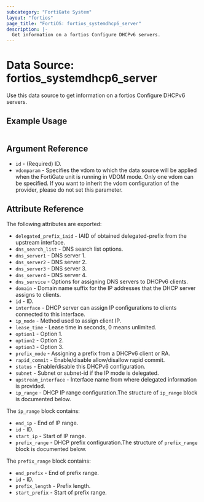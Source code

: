 ```yaml
---
subcategory: "FortiGate System"
layout: "fortios"
page_title: "FortiOS: fortios_systemdhcp6_server"
description: |-
  Get information on a fortios Configure DHCPv6 servers.
---
```


# Data Source: fortios_systemdhcp6_server
Use this data source to get information on a fortios Configure DHCPv6 servers.


## Example Usage

```hcl

```

## Argument Reference

* `id` - (Required) ID.
* `vdomparam` - Specifies the vdom to which the data source will be applied when the FortiGate unit is running in VDOM mode. Only one vdom can be specified. If you want to inherit the vdom configuration of the provider, please do not set this parameter.

## Attribute Reference

The following attributes are exported:

* `delegated_prefix_iaid` - IAID of obtained delegated-prefix from the upstream interface.
* `dns_search_list` - DNS search list options.
* `dns_server1` - DNS server 1.
* `dns_server2` - DNS server 2.
* `dns_server3` - DNS server 3.
* `dns_server4` - DNS server 4.
* `dns_service` - Options for assigning DNS servers to DHCPv6 clients.
* `domain` - Domain name suffix for the IP addresses that the DHCP server assigns to clients.
* `id` - ID.
* `interface` - DHCP server can assign IP configurations to clients connected to this interface.
* `ip_mode` - Method used to assign client IP.
* `lease_time` - Lease time in seconds, 0 means unlimited.
* `option1` - Option 1.
* `option2` - Option 2.
* `option3` - Option 3.
* `prefix_mode` - Assigning a prefix from a DHCPv6 client or RA.
* `rapid_commit` - Enable/disable allow/disallow rapid commit.
* `status` - Enable/disable this DHCPv6 configuration.
* `subnet` - Subnet or subnet-id if the IP mode is delegated.
* `upstream_interface` - Interface name from where delegated information is provided.
* `ip_range` - DHCP IP range configuration.The structure of `ip_range` block is documented below.

The `ip_range` block contains:

* `end_ip` - End of IP range.
* `id` - ID.
* `start_ip` - Start of IP range.
* `prefix_range` - DHCP prefix configuration.The structure of `prefix_range` block is documented below.

The `prefix_range` block contains:

* `end_prefix` - End of prefix range.
* `id` - ID.
* `prefix_length` - Prefix length.
* `start_prefix` - Start of prefix range.
